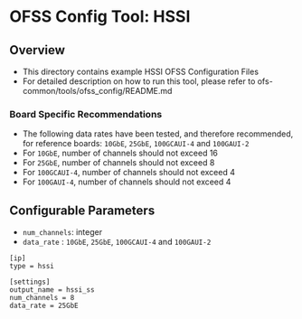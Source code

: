 # OFSS Config Tool: HSSI

## Overview
- This directory contains example HSSI OFSS Configuration Files
- For detailed description on how to run this tool, please refer to ofs-common/tools/ofss_config/README.md

### Board Specific Recommendations
- The following data rates have been tested, and therefore recommended, for reference boards: `10GbE`, `25GbE`, `100GCAUI-4` and `100GAUI-2`
- For `10GbE`, number of channels should not exceed 16
- For `25GbE`, number of channels should not exceed 8
- For `100GCAUI-4`, number of channels should not exceed 4
- For `100GAUI-4`, number of channels should not exceed 4

## Configurable Parameters
- `num_channels`: integer
- `data_rate` :  `10GbE`, `25GbE`, `100GCAUI-4` and `100GAUI-2`


```
[ip]
type = hssi

[settings]
output_name = hssi_ss
num_channels = 8
data_rate = 25GbE

```


